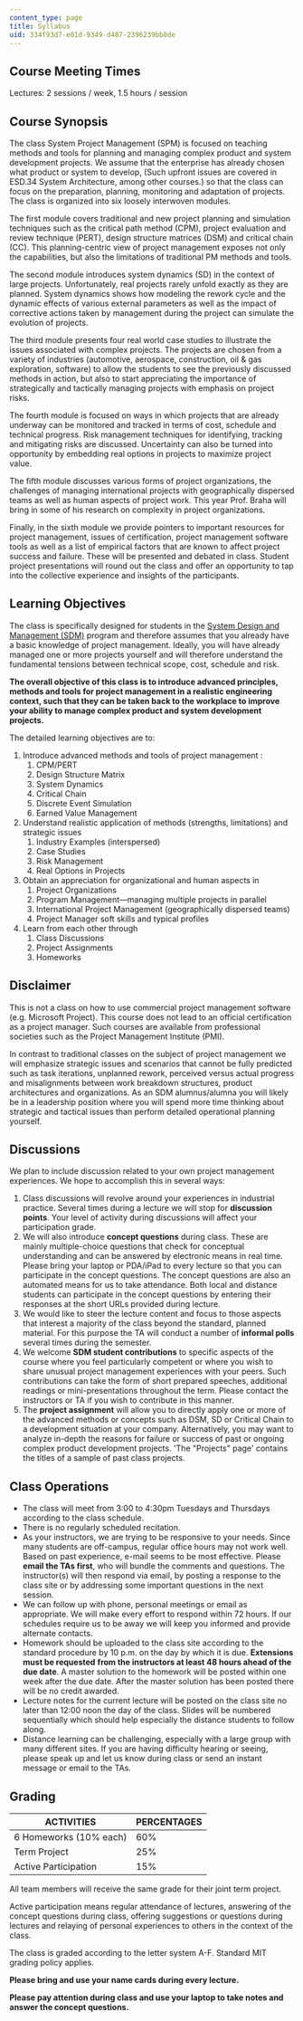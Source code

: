 ```yaml
---
content_type: page
title: Syllabus
uid: 334f93d7-e01d-9349-d487-2396239bb8de
---
```


Course Meeting Times
--------------------

Lectures: 2 sessions / week, 1.5 hours / session

Course Synopsis
---------------

The class System Project Management (SPM) is focused on teaching methods and tools for planning and managing complex product and system development projects. We assume that the enterprise has already chosen what product or system to develop, (Such upfront issues are covered in ESD.34 System Architecture, among other courses.) so that the class can focus on the preparation, planning, monitoring and adaptation of projects. The class is organized into six loosely interwoven modules.

The first module covers traditional and new project planning and simulation techniques such as the critical path method (CPM), project evaluation and review technique (PERT), design structure matrices (DSM) and critical chain (CC). This planning-centric view of project management exposes not only the capabilities, but also the limitations of traditional PM methods and tools.

The second module introduces system dynamics (SD) in the context of large projects. Unfortunately, real projects rarely unfold exactly as they are planned. System dynamics shows how modeling the rework cycle and the dynamic effects of various external parameters as well as the impact of corrective actions taken by management during the project can simulate the evolution of projects.

The third module presents four real world case studies to illustrate the issues associated with complex projects. The projects are chosen from a variety of industries (automotive, aerospace, construction, oil & gas exploration, software) to allow the students to see the previously discussed methods in action, but also to start appreciating the importance of strategically and tactically managing projects with emphasis on project risks.

The fourth module is focused on ways in which projects that are already underway can be monitored and tracked in terms of cost, schedule and technical progress. Risk management techniques for identifying, tracking and mitigating risks are discussed. Uncertainty can also be turned into opportunity by embedding real options in projects to maximize project value.

The fifth module discusses various forms of project organizations, the challenges of managing international projects with geographically dispersed teams as well as human aspects of project work. This year Prof. Braha will bring in some of his research on complexity in project organizations.

Finally, in the sixth module we provide pointers to important resources for project management, issues of certification, project management software tools as well as a list of empirical factors that are known to affect project success and failure. These will be presented and debated in class. Student project presentations will round out the class and offer an opportunity to tap into the collective experience and insights of the participants.

Learning Objectives
-------------------

The class is specifically designed for students in the [System Design and Management (SDM)](http://sdm.mit.edu/) program and therefore assumes that you already have a basic knowledge of project management. Ideally, you will have already managed one or more projects yourself and will therefore understand the fundamental tensions between technical scope, cost, schedule and risk.

**The overall objective of this class is to introduce advanced principles, methods and tools for project management in a realistic engineering context, such that they can be taken back to the workplace to improve your ability to manage complex product and system development projects.**

The detailed learning objectives are to:

1.  Introduce advanced methods and tools of project management :
    1.  CPM/PERT
    2.  Design Structure Matrix
    3.  System Dynamics
    4.  Critical Chain
    5.  Discrete Event Simulation
    6.  Earned Value Management
2.  Understand realistic application of methods (strengths, limitations) and strategic issues
    1.  Industry Examples (interspersed)
    2.  Case Studies
    3.  Risk Management
    4.  Real Options in Projects
3.  Obtain an appreciation for organizational and human aspects in
    1.  Project Organizations
    2.  Program Management—managing multiple projects in parallel
    3.  International Project Management (geographically dispersed teams)
    4.  Project Manager soft skills and typical profiles
4.  Learn from each other through
    1.  Class Discussions
    2.  Project Assignments
    3.  Homeworks

Disclaimer
----------

This is not a class on how to use commercial project management software (e.g. Microsoft Project). This course does not lead to an official certification as a project manager. Such courses are available from professional societies such as the Project Management Institute (PMI).

In contrast to traditional classes on the subject of project management we will emphasize strategic issues and scenarios that cannot be fully predicted such as task iterations, unplanned rework, perceived versus actual progress and misalignments between work breakdown structures, product architectures and organizations. As an SDM alumnus/alumna you will likely be in a leadership position where you will spend more time thinking about strategic and tactical issues than perform detailed operational planning yourself.

Discussions
-----------

We plan to include discussion related to your own project management experiences. We hope to accomplish this in several ways:

1.  Class discussions will revolve around your experiences in industrial practice. Several times during a lecture we will stop for **discussion points**. Your level of activity during discussions will affect your participation grade.
2.  We will also introduce **concept questions** during class. These are mainly multiple-choice questions that check for conceptual understanding and can be answered by electronic means in real time. Please bring your laptop or PDA/iPad to every lecture so that you can participate in the concept questions. The concept questions are also an automated means for us to take attendance. Both local and distance students can participate in the concept questions by entering their responses at the short URLs provided during lecture.
3.  We would like to steer the lecture content and focus to those aspects that interest a majority of the class beyond the standard, planned material. For this purpose the TA will conduct a number of **informal polls** several times during the semester.
4.  We welcome **SDM student contributions** to specific aspects of the course where you feel particularly competent or where you wish to share unusual project management experiences with your peers. Such contributions can take the form of short prepared speeches, additional readings or mini-presentations throughout the term. Please contact the instructors or TA if you wish to contribute in this manner.
5.  The **project assignment** will allow you to directly apply one or more of the advanced methods or concepts such as DSM, SD or Critical Chain to a development situation at your company. Alternatively, you may want to analyze in-depth the reasons for failure or success of past or ongoing complex product development projects. 'The "Projects" page' contains the titles of a sample of past class projects.

Class Operations
----------------

*   The class will meet from 3:00 to 4:30pm Tuesdays and Thursdays according to the class schedule.
*   There is no regularly scheduled recitation.
*   As your instructors, we are trying to be responsive to your needs. Since many students are off-campus, regular office hours may not work well. Based on past experience, e-mail seems to be most effective. Please **email the TAs first**, who will bundle the comments and questions. The instructor(s) will then respond via email, by posting a response to the class site or by addressing some important questions in the next session.
*   We can follow up with phone, personal meetings or email as appropriate. We will make every effort to respond within 72 hours. If our schedules require us to be away we will keep you informed and provide alternate contacts.
*   Homework should be uploaded to the class site according to the standard procedure by 10 p.m. on the day by which it is due. **Extensions must be requested** **from the instructors at least 48 hours ahead of the due date**. A master solution to the homework will be posted within one week after the due date. After the master solution has been posted there will be no credit awarded.
*   Lecture notes for the current lecture will be posted on the class site no later than 12:00 noon the day of the class. Slides will be numbered sequentially which should help especially the distance students to follow along.
*   Distance learning can be challenging, especially with a large group with many different sites. If you are having difficulty hearing or seeing, please speak up and let us know during class or send an instant message or email to the TAs.

Grading
-------

| ACTIVITIES | PERCENTAGES |
| --- | --- |
| 6 Homeworks (10% each) | 60% |
| Term Project | 25% |
| Active Participation | 15% 

All team members will receive the same grade for their joint term project.

Active participation means regular attendance of lectures, answering of the concept questions during class, offering suggestions or questions during lectures and relaying of personal experiences to others in the context of the class.

The class is graded according to the letter system A-F. Standard MIT grading policy applies.

**Please bring and use your name cards during every lecture.**

**Please pay attention during class and use your laptop to take notes and answer the concept questions.**